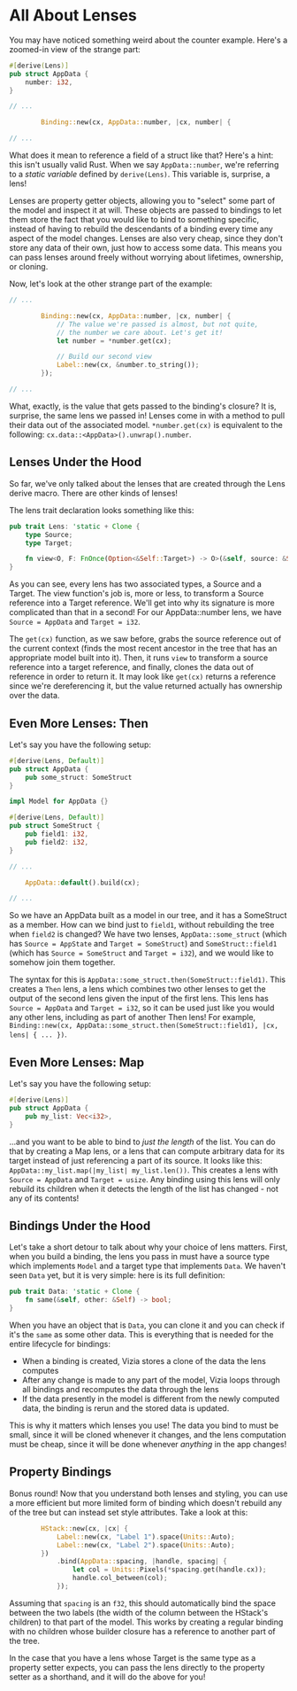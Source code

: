 # All About Lenses

You may have noticed something weird about the counter example.
Here's a zoomed-in view of the strange part:

```rust
#[derive(Lens)]
pub struct AppData {
	number: i32,
}

// ...

		Binding::new(cx, AppData::number, |cx, number| {

// ...
```

What does it mean to reference a field of a struct like that?
Here's a hint: this isn't usually valid Rust.
When we say `AppData::number`, we're referring to a _static variable_ defined by `derive(Lens)`.
This variable is, surprise, a lens!

Lenses are property getter objects, allowing you to "select" some part of the model and inspect it at will.
These objects are passed to bindings to let them store the fact that you would like to bind to something specific, instead of having to rebuild the descendants of a binding every time any aspect of the model changes.
Lenses are also very cheap, since they don't store any data of their own, just how to access some data.
This means you can pass lenses around freely without worrying about lifetimes, ownership, or cloning.

Now, let's look at the other strange part of the example:

```rust
// ...

		Binding::new(cx, AppData::number, |cx, number| {
			// The value we're passed is almost, but not quite,
			// the number we care about. Let's get it!
			let number = *number.get(cx);

			// Build our second view
			Label::new(cx, &number.to_string());
		});

// ...
```

What, exactly, is the value that gets passed to the binding's closure?
It is, surprise, the same lens we passed in!
Lenses come in with a method to pull their data out of the associated model.
`*number.get(cx)` is equivalent to the following: `cx.data::<AppData>().unwrap().number`.

## Lenses Under the Hood

So far, we've only talked about the lenses that are created through the Lens derive macro.
There are other kinds of lenses!

The lens trait declaration looks something like this:

```rust
pub trait Lens: 'static + Clone {
    type Source;
    type Target;

    fn view<O, F: FnOnce(Option<&Self::Target>) -> O>(&self, source: &Self::Source, map: F) -> O;
}
```

As you can see, every lens has two associated types, a Source and a Target.
The view function's job is, more or less, to transform a Source reference into a Target reference.
We'll get into why its signature is more complicated than that in a second!
For our AppData::number lens, we have `Source = AppData` and `Target = i32`.

The `get(cx)` function, as we saw before, grabs the source reference out of the current context (finds the most recent ancestor in the tree that has an appropriate model built into it).
Then, it runs `view` to transform a source reference into a target reference, and finally, clones the data out of reference in order to return it.
It may look like `get(cx)` returns a reference since we're dereferencing it, but the value returned actually has ownership over the data.

## Even More Lenses: Then

Let's say you have the following setup:

```rust
#[derive(Lens, Default)]
pub struct AppData {
	pub some_struct: SomeStruct
}

impl Model for AppData {}

#[derive(Lens, Default)]
pub struct SomeStruct {
	pub field1: i32,
	pub field2: i32,
}

// ...

	AppData::default().build(cx);

// ...
```

So we have an AppData built as a model in our tree, and it has a SomeStruct as a member.
How can we bind just to `field1`, without rebuilding the tree when `field2` is changed?
We have two lenses, `AppData::some_struct` (which has `Source = AppState` and `Target = SomeStruct`) and `SomeStruct::field1` (which has `Source = SomeStruct` and `Target = i32`), and we would like to somehow join them together.

The syntax for this is `AppData::some_struct.then(SomeStruct::field1)`.
This creates a `Then` lens, a lens which combines two other lenses to get the output of the second lens given the input of the first lens.
This lens has `Source = AppData` and `Target = i32`, so it can be used just like you would any other lens, including as part of another Then lens!
For example, `Binding::new(cx, AppData::some_struct.then(SomeStruct::field1), |cx, lens| { ... })`.

## Even More Lenses: Map

Let's say you have the following setup:

```rust
#[derive(Lens)]
pub struct AppData {
	pub my_list: Vec<i32>,
}
```

...and you want to be able to bind to _just the length_ of the list.
You can do that by creating a Map lens, or a lens that can compute arbitrary data for its target instead of just referencing a part of its source.
It looks like this: `AppData::my_list.map(|my_list| my_list.len())`.
This creates a lens with `Source = AppData` and `Target = usize`.
Any binding using this lens will only rebuild its children when it detects the length of the list has changed - not any of its contents!

## Bindings Under the Hood

Let's take a short detour to talk about why your choice of lens matters.
First, when you build a binding, the lens you pass in must have a source type which implements `Model` and a target type that implements `Data`.
We haven't seen `Data` yet, but it is very simple: here is its full definition:

```rust
pub trait Data: 'static + Clone {
    fn same(&self, other: &Self) -> bool;
}
```

When you have an object that is `Data`, you can clone it and you can check if it's the `same` as some other data.
This is everything that is needed for the entire lifecycle for bindings:

- When a binding is created, Vizia stores a clone of the data the lens computes
- After any change is made to any part of the model, Vizia loops through all bindings and recomputes the data through the lens
- If the data presently in the model is different from the newly computed data, the binding is rerun and the stored data is updated.

This is why it matters which lenses you use!
The data you bind to must be small, since it will be cloned whenever it changes, and the lens computation must be cheap, since it will be done whenever _anything_ in the app changes!

## Property Bindings

Bonus round!
Now that you understand both lenses and styling, you can use a more efficient but more limited form of binding which doesn't rebuild any of the tree but can instead set style attributes.
Take a look at this:

```rust
        HStack::new(cx, |cx| {
            Label::new(cx, "Label 1").space(Units::Auto);
            Label::new(cx, "Label 2").space(Units::Auto);
        })
            .bind(AppData::spacing, |handle, spacing| {
                let col = Units::Pixels(*spacing.get(handle.cx));
                handle.col_between(col);
            });
```

Assuming that `spacing` is an `f32`, this should automatically bind the space between the two labels (the width of the column between the HStack's children) to that part of the model.
This works by creating a regular binding with no children whose builder closure has a reference to another part of the tree.

In the case that you have a lens whose Target is the same type as a property setter expects, you can pass the lens directly to the property setter as a shorthand, and it will do the above for you!
